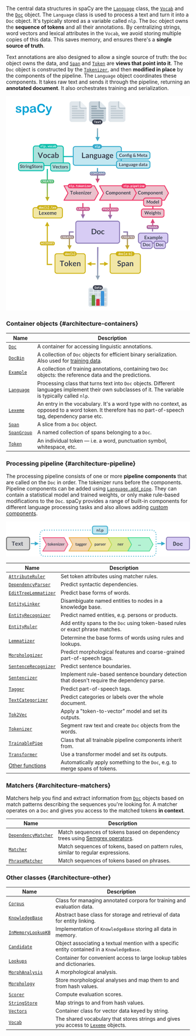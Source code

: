 The central data structures in spaCy are the [`Language`](/api/language) class,
the [`Vocab`](/api/vocab) and the [`Doc`](/api/doc) object. The `Language` class
is used to process a text and turn it into a `Doc` object. It's typically stored
as a variable called `nlp`. The `Doc` object owns the **sequence of tokens** and
all their annotations. By centralizing strings, word vectors and lexical
attributes in the `Vocab`, we avoid storing multiple copies of this data. This
saves memory, and ensures there's a **single source of truth**.

Text annotations are also designed to allow a single source of truth: the `Doc`
object owns the data, and [`Span`](/api/span) and [`Token`](/api/token) are
**views that point into it**. The `Doc` object is constructed by the
[`Tokenizer`](/api/tokenizer), and then **modified in place** by the components
of the pipeline. The `Language` object coordinates these components. It takes
raw text and sends it through the pipeline, returning an **annotated document**.
It also orchestrates training and serialization.

![Library architecture](../../images/architecture.svg)

### Container objects {#architecture-containers}

| Name                          | Description                                                                                                                                             |
| ----------------------------- | ------------------------------------------------------------------------------------------------------------------------------------------------------- |
| [`Doc`](/api/doc)             | A container for accessing linguistic annotations.                                                                                                       |
| [`DocBin`](/api/docbin)       | A collection of `Doc` objects for efficient binary serialization. Also used for [training data](/api/data-formats#binary-training).                     |
| [`Example`](/api/example)     | A collection of training annotations, containing two `Doc` objects: the reference data and the predictions.                                             |
| [`Language`](/api/language)   | Processing class that turns text into `Doc` objects. Different languages implement their own subclasses of it. The variable is typically called `nlp`.  |
| [`Lexeme`](/api/lexeme)       | An entry in the vocabulary. It's a word type with no context, as opposed to a word token. It therefore has no part-of-speech tag, dependency parse etc. |
| [`Span`](/api/span)           | A slice from a `Doc` object.                                                                                                                            |
| [`SpanGroup`](/api/spangroup) | A named collection of spans belonging to a `Doc`.                                                                                                       |
| [`Token`](/api/token)         | An individual token — i.e. a word, punctuation symbol, whitespace, etc.                                                                                 |

### Processing pipeline {#architecture-pipeline}

The processing pipeline consists of one or more **pipeline components** that are
called on the `Doc` in order. The tokenizer runs before the components. Pipeline
components can be added using [`Language.add_pipe`](/api/language#add_pipe).
They can contain a statistical model and trained weights, or only make
rule-based modifications to the `Doc`. spaCy provides a range of built-in
components for different language processing tasks and also allows adding
[custom components](/usage/processing-pipelines#custom-components).

![The processing pipeline](../../images/pipeline.svg)

| Name                                            | Description                                                                                 |
| ----------------------------------------------- | ------------------------------------------------------------------------------------------- |
| [`AttributeRuler`](/api/attributeruler)         | Set token attributes using matcher rules.                                                   |
| [`DependencyParser`](/api/dependencyparser)     | Predict syntactic dependencies.                                                             |
| [`EditTreeLemmatizer`](/api/edittreelemmatizer) | Predict base forms of words.                                                                |
| [`EntityLinker`](/api/entitylinker)             | Disambiguate named entities to nodes in a knowledge base.                                   |
| [`EntityRecognizer`](/api/entityrecognizer)     | Predict named entities, e.g. persons or products.                                           |
| [`EntityRuler`](/api/entityruler)               | Add entity spans to the `Doc` using token-based rules or exact phrase matches.              |
| [`Lemmatizer`](/api/lemmatizer)                 | Determine the base forms of words using rules and lookups.                                  |
| [`Morphologizer`](/api/morphologizer)           | Predict morphological features and coarse-grained part-of-speech tags.                      |
| [`SentenceRecognizer`](/api/sentencerecognizer) | Predict sentence boundaries.                                                                |
| [`Sentencizer`](/api/sentencizer)               | Implement rule-based sentence boundary detection that doesn't require the dependency parse. |
| [`Tagger`](/api/tagger)                         | Predict part-of-speech tags.                                                                |
| [`TextCategorizer`](/api/textcategorizer)       | Predict categories or labels over the whole document.                                       |
| [`Tok2Vec`](/api/tok2vec)                       | Apply a "token-to-vector" model and set its outputs.                                        |
| [`Tokenizer`](/api/tokenizer)                   | Segment raw text and create `Doc` objects from the words.                                   |
| [`TrainablePipe`](/api/pipe)                    | Class that all trainable pipeline components inherit from.                                  |
| [`Transformer`](/api/transformer)               | Use a transformer model and set its outputs.                                                |
| [Other functions](/api/pipeline-functions)      | Automatically apply something to the `Doc`, e.g. to merge spans of tokens.                  |

### Matchers {#architecture-matchers}

Matchers help you find and extract information from [`Doc`](/api/doc) objects
based on match patterns describing the sequences you're looking for. A matcher
operates on a `Doc` and gives you access to the matched tokens **in context**.

| Name                                          | Description                                                                                                                                                                        |
| --------------------------------------------- | ---------------------------------------------------------------------------------------------------------------------------------------------------------------------------------- |
| [`DependencyMatcher`](/api/dependencymatcher) | Match sequences of tokens based on dependency trees using [Semgrex operators](https://nlp.stanford.edu/nlp/javadoc/javanlp/edu/stanford/nlp/semgraph/semgrex/SemgrexPattern.html). |
| [`Matcher`](/api/matcher)                     | Match sequences of tokens, based on pattern rules, similar to regular expressions.                                                                                                 |
| [`PhraseMatcher`](/api/phrasematcher)         | Match sequences of tokens based on phrases.                                                                                                                                        |

### Other classes {#architecture-other}

| Name                                             | Description                                                                                        |
| ------------------------------------------------ | -------------------------------------------------------------------------------------------------- |
| [`Corpus`](/api/corpus)                          | Class for managing annotated corpora for training and evaluation data.                             |
| [`KnowledgeBase`](/api/kb)                       | Abstract base class for storage and retrieval of data for entity linking.                          |
| [`InMemoryLookupKB`](/api/kb_in_memory)          | Implementation of `KnowledgeBase` storing all data in memory.                                      |
| [`Candidate`](/api/kb#candidate)                 | Object associating a textual mention with a specific entity contained in a `KnowledgeBase`.        |
| [`Lookups`](/api/lookups)                        | Container for convenient access to large lookup tables and dictionaries.                           |
| [`MorphAnalysis`](/api/morphology#morphanalysis) | A morphological analysis.                                                                          |
| [`Morphology`](/api/morphology)                  | Store morphological analyses and map them to and from hash values.                                 |
| [`Scorer`](/api/scorer)                          | Compute evaluation scores.                                                                         |
| [`StringStore`](/api/stringstore)                | Map strings to and from hash values.                                                               |
| [`Vectors`](/api/vectors)                        | Container class for vector data keyed by string.                                                   |
| [`Vocab`](/api/vocab)                            | The shared vocabulary that stores strings and gives you access to [`Lexeme`](/api/lexeme) objects. |
